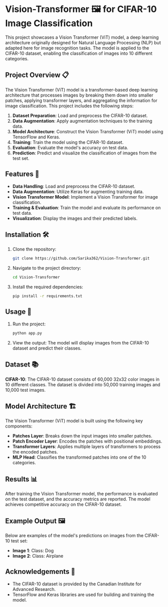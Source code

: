 # Vision-Transformer 🖼️ for CIFAR-10 Image Classification

This project showcases a Vision Transformer (ViT) model, a deep learning architecture originally designed for Natural Language Processing (NLP) but adapted here for image recognition tasks. The model is applied to the CIFAR-10 dataset, enabling the classification of images into 10 different categories.

## Project Overview 📋

The Vision Transformer (ViT) model is a transformer-based deep learning architecture that processes images by breaking them down into smaller patches, applying transformer layers, and aggregating the information for image classification. This project includes the following steps:

1. **Dataset Preparation**: Load and preprocess the CIFAR-10 dataset.
2. **Data Augmentation**: Apply augmentation techniques to the training data.
3. **Model Architecture**: Construct the Vision Transformer (ViT) model using TensorFlow and Keras.
4. **Training**: Train the model using the CIFAR-10 dataset.
5. **Evaluation**: Evaluate the model's accuracy on test data.
6. **Prediction**: Predict and visualize the classification of images from the test set.


## Features 🌟

- **Data Handling**: Load and preprocess the CIFAR-10 dataset.
- **Data Augmentation**: Utilize Keras for augmenting training data.
- **Vision Transformer Model**: Implement a Vision Transformer for image classification.
- **Training & Evaluation**: Train the model and evaluate its performance on test data.
- **Visualization**: Display the images and their predicted labels.

## Installation 🛠️

1. Clone the repository:

    ```bash
    git clone https://github.com/Sarika362/Vision-Transformer.git
    ```

2. Navigate to the project directory:

    ```bash
    cd Vision-Transformer
    ```

3. Install the required dependencies:

    ```bash
    pip install -r requirements.txt
    ```

## Usage 🚀

1. Run the project:

    ```bash
    python app.py
    ```

2. View the output: The model will display images from the CIFAR-10 dataset and predict their classes.

## Dataset 📚

**CIFAR-10**: The CIFAR-10 dataset consists of 60,000 32x32 color images in 10 different classes. The dataset is divided into 50,000 training images and 10,000 test images.

## Model Architecture 🏗️

The Vision Transformer (ViT) model is built using the following key components:

- **Patches Layer**: Breaks down the input images into smaller patches.
- **Patch Encoder Layer**: Encodes the patches with positional embeddings.
- **Transformer Layers**: Applies multiple layers of transformers to process the encoded patches.
- **MLP Head**: Classifies the transformed patches into one of the 10 categories.

## Results 📊

After training the Vision Transformer model, the performance is evaluated on the test dataset, and the accuracy metrics are reported. The model achieves competitive accuracy on the CIFAR-10 dataset.

## Example Output 🖼️

Below are examples of the model's predictions on images from the CIFAR-10 test set:

- **Image 1**: Class: Dog
- **Image 2**: Class: Airplane


## Acknowledgements 🙏

- The CIFAR-10 dataset is provided by the Canadian Institute for Advanced Research.
- TensorFlow and Keras libraries are used for building and training the model.
